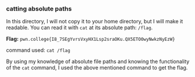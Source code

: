### catting absolute paths

In this directory, I will not copy it to your home directory, but I will make it readable. You can read it with `cat` at its absolute path: `/flag`.

**Flag:** `pwn.college{I8_7SEgYvrsVxyHX1Lsp2sraOKu.QX5ETO0wyNwkzNyEzW}`

command used: `cat /flag`

By using my knowledge of absolute file paths and knowing the functionality of the `cat` command, I used the above mentioned command to get the flag. 